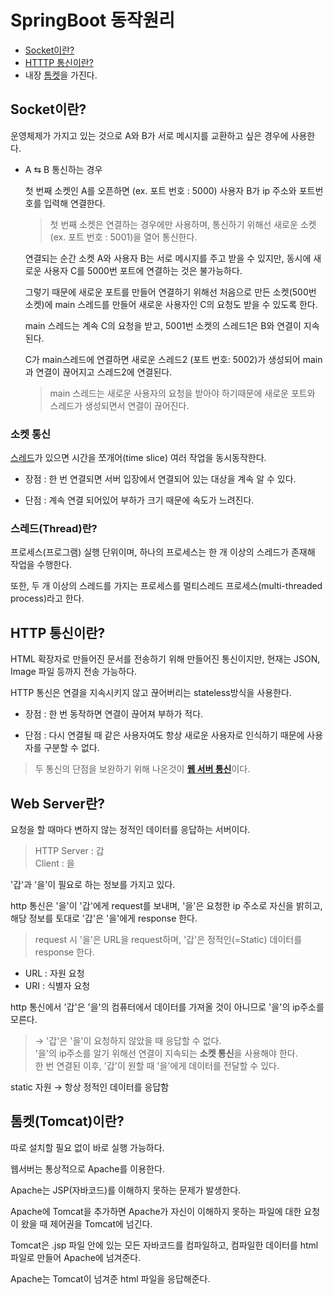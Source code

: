 # SpringBoot 동작원리
* [Socket이란?](https://github.com/elilly00/TIL/blob/main/Spring/Spring%20Boot%20%EC%9D%B4%EB%A1%A0/02.%EB%8F%99%EC%9E%91%EC%9B%90%EB%A6%AC.md#socket%EC%9D%B4%EB%9E%80)
* [HTTTP 통신이란?](https://github.com/elilly00/TIL/blob/main/Spring/Spring%20Boot%20%EC%9D%B4%EB%A1%A0/02.%EB%8F%99%EC%9E%91%EC%9B%90%EB%A6%AC.md#http-%ED%86%B5%EC%8B%A0%EC%9D%B4%EB%9E%80)
* 내장 [톰켓](https://github.com/elilly00/TIL/blob/main/Spring/Spring%20Boot%20%EC%9D%B4%EB%A1%A0/02.%EB%8F%99%EC%9E%91%EC%9B%90%EB%A6%AC.md#%ED%86%B0%EC%BC%93%EC%9D%B4%EB%9E%80)을 가진다.

## Socket이란? 
운영체제가 가지고 있는 것으로 A와 B가 서로 메시지를 교환하고 싶은 경우에 사용한다.


* A ⇆ B 통신하는 경우

    첫 번째 소켓인 A를 오픈하면 (ex. 포트 번호 : 5000) 사용자 B가 ip 주소와 포트번호를 입력해 연결한다.
    
    > 첫 번째 소켓은 연결하는 경우에만 사용하며, 통신하기 위해선 새로운 소켓 (ex. 포트 번호 : 5001)을 열어 통신한다.

    연결되는 순간 소켓 A와 사용자 B는 서로 메시지를 주고 받을 수 있지만, 동시에 새로운 사용자 C를 5000번 포트에 연결하는 것은 불가능하다.

    그렇기 때문에 새로운 포트를 만들어 연결하기 위해선 처음으로 만든 소켓(500번 소켓)에 main 스레드를 만들어 새로운 사용자인 C의 요청도 받을 수 있도록 한다.

    main 스레드는 계속 C의 요청을 받고, 5001번 소켓의 스레드1은 B와 연결이 지속된다.

    C가 main스레드에 연결하면 새로운 스레드2 (포트 번호: 5002)가 생성되어 main과 연결이 끊어지고 스레드2에 연결된다.
    
    > main 스레드는 새로운 사용자의 요청을 받아야 하기때문에 새로운 포트와 스레드가 생성되면서 연결이 끊어진다.

### 소켓 통신
[스레드](https://github.com/elilly00/TIL/blob/main/Spring/Spring%20Boot%20%EC%9D%B4%EB%A1%A0/02.%EB%8F%99%EC%9E%91%EC%9B%90%EB%A6%AC.md#%EC%8A%A4%EB%A0%88%EB%93%9Cthread%EB%9E%80)가 있으면 시간을 쪼개어(time slice) 여러 작업을 동시동작한다.

* 장점 : 한 번 연결되면 서버 입장에서 연결되어 있는 대상을 계속 알 수 있다.

* 단점 : 계속 연결 되어있어 부하가 크기 때문에 속도가 느려진다.

### 스레드(Thread)란?
프로세스(프로그램) 실행 단위이며, 하나의 프로세스는 한 개 이상의 스레드가 존재해 작업을 수행한다.

또한, 두 개 이상의 스레드를 가지는 프로세스를 멀티스레드 프로세스(multi-threaded process)라고 한다.

## HTTP 통신이란?
HTML 확장자로 만들어진 문서를 전송하기 위해 만들어진 통신이지만, 현재는 JSON, Image 파일 등까지 전송 가능하다.

HTTP 통신은 연결을 지속시키지 않고 끊어버리는 stateless방식을 사용한다.

* 장점 : 한 번 동작하면 연결이 끊어져 부하가 적다.

* 단점 : 다시 연결될 때 같은 사용자여도 항상 새로운 사용자로 인식하기 때문에 사용자를 구분할 수 없다.

> 두 통신의 단점을 보완하기 위해 나온것이 <b>[웹 서버 통신]()</b>이다.

## Web Server란?
요청을 할 때마다 변하지 않는 정적인 데이터를 응답하는 서버이다.

> HTTP Server : 갑 <br/>
  Client : 을

'갑'과 '을'이 필요로 하는 정보를 가지고 있다.

http 통신은 '을'이 '갑'에게 request를 보내며, '을'은 요청한 ip 주소로 자신을 밝히고, 해당 정보를 토대로 '갑'은 '을'에게 response 한다.

> request 시 '을'은 URL을 request하며, '갑'은 정적인(=Static) 데이터를 response 한다.

* URL : 자원 요청
* URI : 식별자 요청

http 통신에서 '갑'은 '을'의 컴퓨터에서 데이터를 가져올 것이 아니므로 '을'의 ip주소를 모른다.

> → '갑'은 '을'이 요청하지 않았을 때 응답할 수 없다. <br/>
    '을'의 ip주소를 알기 위해선 연결이 지속되는 <b>소켓 통신</b>을 사용해야 한다. <br/>
    한 번 연결된 이후, '갑'이 원할 때 '을'에게 데이터를 전달할 수 있다.

static 자원 → 항상 정적인 데이터를 응답함

## 톰켓(Tomcat)이란?
따로 설치할 필요 없이 바로 실행 가능하다.

웹서버는 통상적으로 Apache를 이용한다.

Apache는 JSP(자바코드)를 이해하지 못하는 문제가 발생한다.

Apache에 Tomcat을 추가하면 Apache가 자신이 이해하지 못하는 파일에 대한 요청이 왔을 때 제어권을 Tomcat에 넘긴다.

Tomcat은 .jsp 파일 안에 있는 모든 자바코드를 컴파일하고, 컴파일한 데이터를 html 파일로 만들어 Apache에 넘겨준다.

Apache는 Tomcat이 넘겨준 html 파일을 응답해준다.